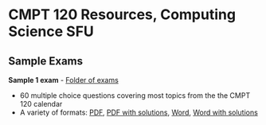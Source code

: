 # CMPT 120 Resources, Computing Science SFU

## Sample Exams

**Sample 1 exam** - [Folder of exams](exams/sample1)
- 60 multiple choice questions covering most topics from the the CMPT 120
  calendar
- A variety of formats: [PDF](exams/sample1/120_MCQ_final_sample_1.pdf), [PDF with solutions](exams/sample1/120_MCQ_final_sample_1_col.pdf), [Word](exams/sample1/120_MCQ_final_sample_1.docx), [Word with solutions](exams/sample1/120_MCQ_final_sample_1_sol.docx)
